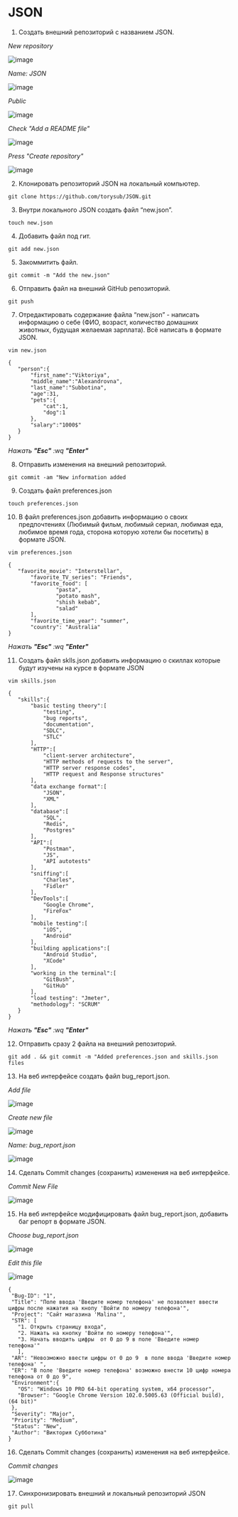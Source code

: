 # JSON
 1. Создать внешний репозиторий c названием JSON. 
 
 *New repository*
 
![image](https://user-images.githubusercontent.com/105368491/173524619-1d6305b6-6ff2-477d-b706-d72bf5093f69.png)

*Name: JSON*

![image](https://user-images.githubusercontent.com/105368491/173523816-c855bbc9-bd1a-4e6d-9bdf-3dbaaa57a2ae.png)

*Public*

![image](https://user-images.githubusercontent.com/105368491/173523624-753ff0a2-d7d6-47dd-b0ce-e23765f69b39.png)

*Check "Add a README file"*

![image](https://user-images.githubusercontent.com/105368491/173522577-26a13691-3204-43c8-bbbb-dc828a8160f7.png)

*Press "Create repository"*

![image](https://user-images.githubusercontent.com/105368491/173523978-0560eece-7b0a-4f98-8e9c-8294d58febc5.png)

 
 2. Клонировать репозиторий JSON на локальный компьютер.
 
 `git clone https://github.com/torysub/JSON.git`
 
 3. Внутри локального JSON создать файл “new.json”.
 
 `touch new.json`
 
 4. Добавить файл под гит.
 
 `git add new.json`
 
 5. Закоммитить файл.
 
 `git commit -m "Add the new.json"`
 
 6. Отправить файл на внешний GitHub репозиторий.
 
 `git push`
 
 7. Отредактировать содержание файла “new.json” - написать информацию о себе (ФИО, возраст, количество домашних животных, будущая желаемая зарплата). Всё написать в формате JSON.
 
 `vim new.json`
 
 ```
 {
	"person":{
		"first_name":"Viktoriya",
		"middle_name":"Alexandrovna",
		"last_name":"Subbotina",
		"age":31,
		"pets":{
			"cat":1,
			"dog":1
		},
		"salary":"1000$"
	}
}
```

*Нажать **"Esc"** :wq **"Enter"***
 
 8. Отправить изменения на внешний репозиторий. 
 
 `git commit -am "New information added`
 
 9. Создать файл preferences.json 
 
 `touch preferences.json`
 
 10. В файл preferences.json добавить информацию о своих предпочтениях (Любимый фильм, любимый сериал, любимая еда, любимое время года, сторона которую хотели бы посетить) в формате JSON. 
 
 `vim preferences.json`
 
 ```
 {
	"favorite_movie": "Interstellar",
        "favorite_TV_series": "Friends",
        "favorite_food": [
                "pasta",
                "potato mash",
                "shish kebab",
                "salad"
        ],
        "favorite_time_year": "summer",
        "country": "Australia"
}
```

*Нажать **"Esc"** :wq **"Enter"***
 
 11. Создать файл sklls.json добавить информацию о скиллах которые будут изучены на курсе в формате JSON 
 
 `vim skills.json`
 
 ```
 {
	"skills":{
		"basic testing theory":[
			"testing",
			"bug reports",
			"documentation",
			"SDLC",
			"STLC"
		],
		"HTTP":[
			"client-server architecture",
			"HTTP methods of requests to the server",
			"HTTP server response codes",
			"HTTP request and Response structures"
		],
		"data exchange format":[
			"JSON",
			"XML"
		],
		"database":[
			"SQL",
			"Redis",
			"Postgres"
		],
		"API":[
			"Postman",
			"JS",
			"API autotests"
		],
		"sniffing":[
			"Charles",
			"Fidler"
		],
		"DevTools":[
			"Google Chrome",
			"FireFox"
		],
		"mobile testing":[
			"iOS",
			"Android"
		],
		"building applications":[
			"Android Studio",
			"XCode"
		],
		"working in the terminal":[
			"GitBush",
			"GitHub"
		],
		"load testing": "Jmeter",
		"methodology": "SCRUM"
	}
}
```

 *Нажать **"Esc"** :wq **"Enter"***
 
 12. Отправить сразу 2 файла на внешний репозиторий. 
 
 `git add . && git commit -m "Added preferences.json and skills.json files`
 
 13. На веб интерфейсе создать файл bug_report.json. 
 
 *Add file*  
 
 ![image](https://user-images.githubusercontent.com/105368491/173528007-eec4f959-6281-4bbc-894b-4abf7b9417c1.png)
 
 *Create new file*
 
 ![image](https://user-images.githubusercontent.com/105368491/173528305-dcd57aa4-5684-44f8-8cc0-4c7adf1b0e25.png)

*Name: bug_report.json*

![image](https://user-images.githubusercontent.com/105368491/173528588-cbd0708d-d453-41d4-a3ff-8a8ff79d2310.png)


 14. Сделать Commit changes (сохранить) изменения на веб интерфейсе. 
 
 *Commit New File*
 
 ![image](https://user-images.githubusercontent.com/105368491/173528774-f9b59f8f-15d8-4f8c-8dce-640f6d27e22c.png)
 
 15. На веб интерфейсе модифицировать файл bug_report.json, добавить баг репорт в формате JSON. 
 
 *Choose bug_report.json* 
 
 ![image](https://user-images.githubusercontent.com/105368491/173529030-4aa4bc01-42e8-4cc3-9877-16b4f47df5eb.png)

 *Edit this file*
 
 ![image](https://user-images.githubusercontent.com/105368491/173529151-7dd2506e-d2a9-4ec1-aa96-5b369e0f1e4a.png)
 
 ```
 {
  "Bug-ID": "1",
  "Title": "Поле ввода 'Введите номер телефона' не позволяет ввести цифры после нажатия на кнопу 'Войти по номеру телефона'",
  "Project": "Сайт магазина 'Malina'",
  "STR": [
    "1. Открыть страницу входа",
    "2. Нажать на кнопку 'Войти по номеру телефона'",
    "3. Начать вводить цифры  от 0 до 9 в поле 'Введите номер телефона'"
    ],
  "AR": "Невозможно ввести цифры от 0 до 9  в поле ввода 'Введите номер телефона' ",
  "ER": "В поле 'Введите номер телефона' возможно внести 10 цифр номера телефона от 0 до 9",
  "Environment":{
    "OS": "Windows 10 PRO 64-bit operating system, x64 processor",
    "Browser": "Google Chrome Version 102.0.5005.63 (Official build), (64 bit)"
  },
  "Severity": "Major",
  "Priority": "Medium",
  "Status": "New",
  "Author": "Виктория Субботина"
}
```
 
 16. Сделать Commit changes (сохранить) изменения на веб интерфейсе. 
 
 *Commit changes*
 
 ![image](https://user-images.githubusercontent.com/105368491/173529310-928824a7-96bc-4400-8f02-3093bc6d7b4b.png)
 
 17. Синхронизировать внешний и локальный репозиторий JSON 
 
 `git pull`
